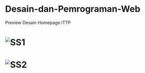# Desain-dan-Pemrograman-Web
Preview Desain Homepage ITTP
# ![SS1](https://user-images.githubusercontent.com/72739074/137609581-f919e15b-d59c-49c1-8cdb-74161a753094.png)

# ![SS2](https://user-images.githubusercontent.com/72739074/137609585-058b5b9f-4905-449c-b4da-231663b9faba.png)
